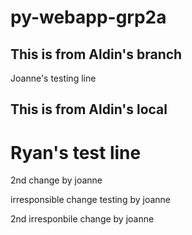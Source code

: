 # py-webapp-grp2a

## This is from Aldin's branch
Joanne's testing line
## This is from Aldin's local

# Ryan's test line 

2nd change by joanne

irresponsible change testing by joanne

2nd irresponbile change by joanne